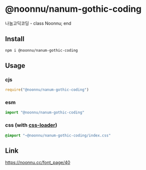 # @noonnu/nanum-gothic-coding
나눔고딕코딩 - class Noonnu; end

## Install
```sh
npm i @noonnu/nanum-gothic-coding
```
## Usage
### cjs
```js
require("@noonnu/nanum-gothic-coding")
```
### esm
```js
import "@noonnu/nanum-gothic-coding"
```
### css (with [css-loader](https://github.com/webpack-contrib/css-loader))
```css
@import "~@noonnu/nanum-gothic-coding/index.css"
```

## Link
https://noonnu.cc/font_page/40